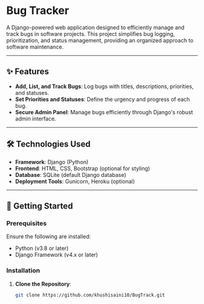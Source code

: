 # Bug Tracker

A Django-powered web application designed to efficiently manage and track bugs in software projects. This project simplifies bug logging, prioritization, and status management, providing an organized approach to software maintenance.

---

## ✨ Features

- **Add, List, and Track Bugs**: Log bugs with titles, descriptions, priorities, and statuses.
- **Set Priorities and Statuses**: Define the urgency and progress of each bug.
- **Secure Admin Panel**: Manage bugs efficiently through Django's robust admin interface.

---

## 🛠️ Technologies Used

- **Framework**: Django (Python)
- **Frontend**: HTML, CSS, Bootstrap (optional for styling)
- **Database**: SQLite (default Django database)
- **Deployment Tools**: Gunicorn, Heroku (optional)

---

## 🚀 Getting Started

### Prerequisites
Ensure the following are installed:
- Python (v3.8 or later)
- Django Framework (v4.x or later)

### Installation

1. **Clone the Repository**:
   ```bash
   git clone https://github.com/khushisaini10/BugTrack.git
